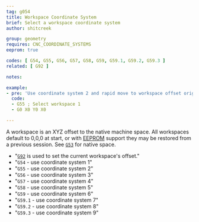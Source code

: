 ```yaml
---
tag: g054
title: Workspace Coordinate System
brief: Select a workspace coordinate system
author: shitcreek

group: geometry
requires: CNC_COORDINATE_SYSTEMS
eeprom: true

codes: [ G54, G55, G56, G57, G58, G59, G59.1, G59.2, G59.3 ]
related: [ G92 ]

notes:

example:
- pre: 'Use coordinate system 2 and rapid move to workspace offset origin:'
  code:
  - G55 ; Select workspace 1
  - G0 X0 Y0 X0

---
```


A workspace is an XYZ offset to the native machine space. All workspaces default to 0,0,0 at start, or with [EEPROM](/docs/features/eeprom.html) support they may be restored from a previous session. See [`G53`](/docs/gcode/G053.html) for native space.
- "[`G92`](/docs/gcode/G092.html) is used to set the current workspace's offset."
- "`G54` - use coordinate system 1"
- "`G55` - use coordinate system 2"
- "`G56` - use coordinate system 3"
- "`G57` - use coordinate system 4"
- "`G58` - use coordinate system 5"
- "`G59` - use coordinate system 6"
- "`G59.1` - use coordinate system 7"
- "`G59.2` - use coordinate system 8"
- "`G59.3` - use coordinate system 9"
